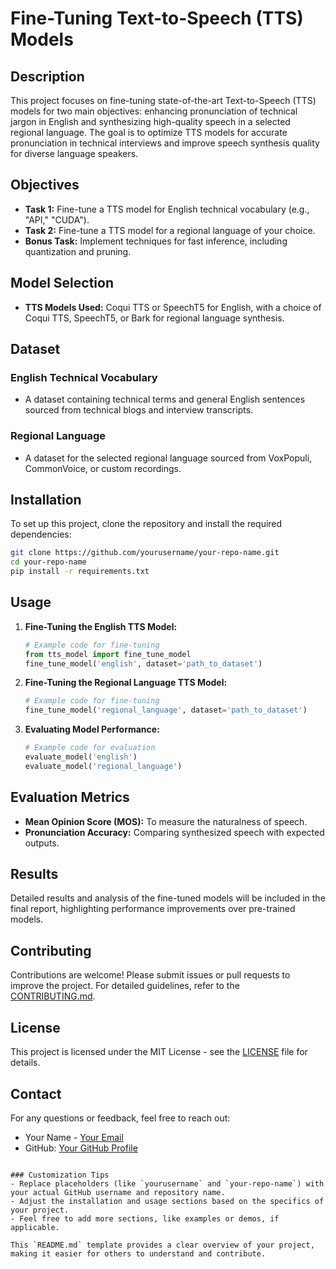 
# Fine-Tuning Text-to-Speech (TTS) Models

## Description
This project focuses on fine-tuning state-of-the-art Text-to-Speech (TTS) models for two main objectives: enhancing pronunciation of technical jargon in English and synthesizing high-quality speech in a selected regional language. The goal is to optimize TTS models for accurate pronunciation in technical interviews and improve speech synthesis quality for diverse language speakers.

## Objectives
- **Task 1:** Fine-tune a TTS model for English technical vocabulary (e.g., "API," "CUDA").
- **Task 2:** Fine-tune a TTS model for a regional language of your choice.
- **Bonus Task:** Implement techniques for fast inference, including quantization and pruning.

## Model Selection
- **TTS Models Used:** Coqui TTS or SpeechT5 for English, with a choice of Coqui TTS, SpeechT5, or Bark for regional language synthesis.

## Dataset
### English Technical Vocabulary
- A dataset containing technical terms and general English sentences sourced from technical blogs and interview transcripts.

### Regional Language
- A dataset for the selected regional language sourced from VoxPopuli, CommonVoice, or custom recordings.

## Installation
To set up this project, clone the repository and install the required dependencies:

```bash
git clone https://github.com/yourusername/your-repo-name.git
cd your-repo-name
pip install -r requirements.txt
```

## Usage
1. **Fine-Tuning the English TTS Model:**
   ```python
   # Example code for fine-tuning
   from tts_model import fine_tune_model
   fine_tune_model('english', dataset='path_to_dataset')
   ```

2. **Fine-Tuning the Regional Language TTS Model:**
   ```python
   # Example code for fine-tuning
   fine_tune_model('regional_language', dataset='path_to_dataset')
   ```

3. **Evaluating Model Performance:**
   ```python
   # Example code for evaluation
   evaluate_model('english')
   evaluate_model('regional_language')
   ```

## Evaluation Metrics
- **Mean Opinion Score (MOS):** To measure the naturalness of speech.
- **Pronunciation Accuracy:** Comparing synthesized speech with expected outputs.

## Results
Detailed results and analysis of the fine-tuned models will be included in the final report, highlighting performance improvements over pre-trained models.

## Contributing
Contributions are welcome! Please submit issues or pull requests to improve the project. For detailed guidelines, refer to the [CONTRIBUTING.md](CONTRIBUTING.md).

## License
This project is licensed under the MIT License - see the [LICENSE](LICENSE) file for details.

## Contact
For any questions or feedback, feel free to reach out:
- Your Name - [Your Email](mailto:youremail@example.com)
- GitHub: [Your GitHub Profile](https://github.com/yourusername)
```

### Customization Tips
- Replace placeholders (like `yourusername` and `your-repo-name`) with your actual GitHub username and repository name.
- Adjust the installation and usage sections based on the specifics of your project.
- Feel free to add more sections, like examples or demos, if applicable. 

This `README.md` template provides a clear overview of your project, making it easier for others to understand and contribute.